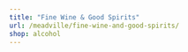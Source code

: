 ```yaml
---
title: "Fine Wine & Good Spirits"
url: /meadville/fine-wine-and-good-spirits/
shop: alcohol
---
```


